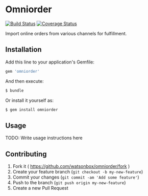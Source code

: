 # Omniorder

[![Build Status](http://img.shields.io/travis/watsonbox/omniorder.svg?style=flat)](https://travis-ci.org/watsonbox/omniorder)
[![Coverage Status](https://img.shields.io/coveralls/watsonbox/omniorder.svg?style=flat)](https://coveralls.io/r/watsonbox/omniorder)

Import online orders from various channels for fulfillment.


## Installation

Add this line to your application's Gemfile:

```ruby
gem 'omniorder'
```

And then execute:

```bash
$ bundle
```

Or install it yourself as:

```bash
$ gem install omniorder
```


## Usage

TODO: Write usage instructions here


## Contributing

1. Fork it ( https://github.com/watsonbox/omniorder/fork )
2. Create your feature branch (`git checkout -b my-new-feature`)
3. Commit your changes (`git commit -am 'Add some feature'`)
4. Push to the branch (`git push origin my-new-feature`)
5. Create a new Pull Request
